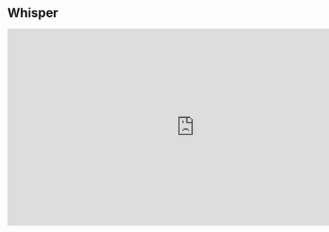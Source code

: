 # Whisper


<iframe
	src="https://sanchit-gandhi-whisper-event-winners.hf.space"
	frameborder="0"
	width="850"
	height="450"
></iframe>
